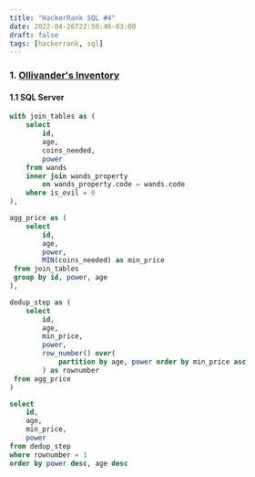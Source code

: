 ```yaml
---
title: "HackerRank SQL #4"
date: 2022-04-26T22:50:46-03:00
draft: false
tags: [hackerrank, sql]
---
```


### 1. [Ollivander's Inventory](https://hackerrank-challenge-pdfs.s3.amazonaws.com/19502-harry-potter-and-wands-English?AWSAccessKeyId=AKIAR6O7GJNX5DNFO3PV&Expires=1651028509&Signature=9QTQ2WY1D5fI%2FfyBou9OeqHrAPU%3D&response-content-disposition=inline%3B%20filename%3Dharry-potter-and-wands-English.pdf&response-content-type=application%2Fpdf)

#### 1.1 SQL Server

```sql
with join_tables as (
    select
        id,
        age,
        coins_needed,
        power
    from wands
    inner join wands_property
        on wands_property.code = wands.code
    where is_evil = 0
),

agg_price as (
    select
        id,
        age,
        power,
        MIN(coins_needed) as min_price
 from join_tables
 group by id, power, age
),

dedup_step as (
    select
        id,
        age,
        min_price,
        power,
        row_number() over(
            partition by age, power order by min_price asc
        ) as rownumber
 from agg_price
)

select
    id,
    age,
    min_price,
    power
from dedup_step
where rownumber = 1
order by power desc, age desc
```

